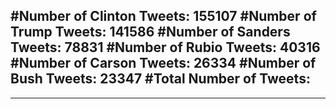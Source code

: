 #Number of Clinton Tweets: 155107
#Number of Trump Tweets: 141586
#Number of Sanders Tweets: 78831
#Number of Rubio Tweets: 40316
#Number of Carson Tweets: 26334
#Number of Bush Tweets: 23347
#Total Number of Tweets:  
---
---
